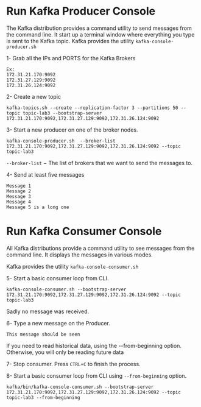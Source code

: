 Run Kafka Producer Console
=======

The Kafka distribution provides a command utility to send messages from the command line. It start up a terminal window where everything you type is sent to the Kafka topic.
Kafka provides the utility `kafka-console-producer.sh`

1- Grab all the IPs and PORTS for the Kafka Brokers

```
Ex: 
172.31.21.170:9092
172.31.27.129:9092
172.31.26.124:9092
```

2- Create a new topic

```
kafka-topics.sh --create --replication-factor 3 --partitions 50 --topic topic-lab3 --bootstrap-server 172.31.21.170:9092,172.31.27.129:9092,172.31.26.124:9092
```

3- Start a new producer on one of the broker nodes.

```
kafka-console-producer.sh  --broker-list 172.31.21.170:9092,172.31.27.129:9092,172.31.26.124:9092 --topic topic-lab3
```

`--broker-list` − The list of brokers that we want to send the messages to. 

4- Send at least five messages

```
Message 1
Message 2
Message 3
Message 4
Message 5 is a long one
```

Run Kafka Consumer Console
====
All Kafka distributions provide a command utility to see messages from the command line. It displays the messages in various modes.

Kafka provides the utility `kafka-console-consumer.sh`

5- Start a basic consumer loop from CLI.

```
kafka-console-consumer.sh --bootstrap-server 172.31.21.170:9092,172.31.27.129:9092,172.31.26.124:9092 --topic topic-lab3 
```

Sadly no message was received.

6- Type a new message on the Producer.

```
This message should be seen
```

If you need to read historical data, using the --from-beginning option. Otherwise, you will only be reading future data

7- Stop consumer. Press `CTRL+C` to finish the process.

8- Start a basic consumer loop from CLI using `--from-beginning` option.
```
kafka/bin/kafka-console-consumer.sh --bootstrap-server 172.31.21.170:9092,172.31.27.129:9092,172.31.26.124:9092 --topic topic-lab3 --from-beginning
```
